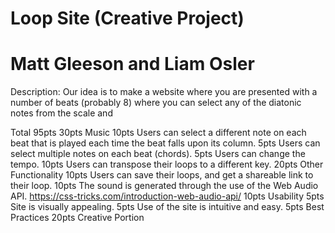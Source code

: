# Loop Site (Creative Project)
# Matt Gleeson and Liam Osler

Description: Our idea is to make a website where you are presented with a number of beats (probably 8) where you can select any of the diatonic notes from the scale and 

Total 95pts
30pts Music
  10pts Users can select a different note on each beat that is played each time the beat falls upon its column.
  5pts Users can select multiple notes on each beat (chords).
  5pts Users can change the tempo.
  10pts Users can transpose their loops to a different key.
20pts Other Functionality
  10pts Users can save their loops, and get a shareable link to their loop.
  10pts The sound is generated through the use of the Web Audio API.
    https://css-tricks.com/introduction-web-audio-api/
10pts Usability
  5pts Site is visually appealing.
  5pts Use of the site is intuitive and easy.
5pts Best Practices
20pts Creative Portion 